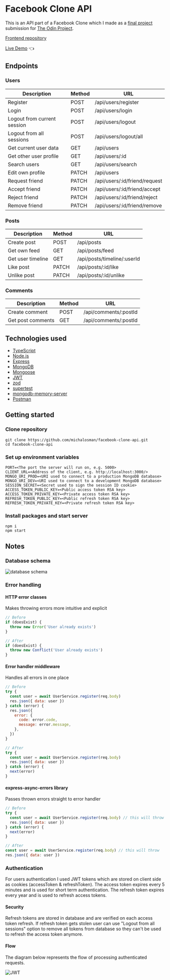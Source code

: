 # Facebook Clone API

This is an API part of a Facebook Clone which I made as a [final project](https://www.theodinproject.com/lessons/nodejs-odin-book) submission for [The Odin Project](https://www.theodinproject.com/).

[Frontend repository](https://github.com/michalosman/facebook-clone)

[Live Demo](https://facebook-clone-michalosman.netlify.app/) :point_left:

## Endpoints

### Users

| Description                 | Method | URL                           |
| --------------------------- | ------ | ----------------------------- |
| Register                    | POST   | /api/users/register           |
| Login                       | POST   | /api/users/login              |
| Logout from current session | POST   | /api/users/logout             |
| Logout from all sessions    | POST   | /api/users/logout/all         |
| Get current user data       | GET    | /api/users                    |
| Get other user profile      | GET    | /api/users/:id                |
| Search users                | GET    | /api/users/search             |
| Edit own profile            | PATCH  | /api/users                    |
| Request friend              | PATCH  | /api/users/:id/friend/request |
| Accept friend               | PATCH  | /api/users/:id/friend/accept  |
| Reject friend               | PATCH  | /api/users/:id/friend/reject  |
| Remove friend               | PATCH  | /api/users/:id/friend/remove  |

### Posts

| Description       | Method | URL                         |
| ----------------- | ------ | --------------------------- |
| Create post       | POST   | /api/posts                  |
| Get own feed      | GET    | /api/posts/feed             |
| Get user timeline | GET    | /api/posts/timeline/:userId |
| Like post         | PATCH  | /api/posts/:id/like         |
| Unlike post       | PATCH  | /api/posts/:id/unlike       |

### Comments

| Description       | Method | URL                   |
| ----------------- | ------ | --------------------- |
| Create comment    | POST   | /api/comments/:postId |
| Get post comments | GET    | /api/comments/:postId |

## Technologies used

- [TypeScript](https://www.typescriptlang.org/)
- [Node.js](https://nodejs.org/)
- [Express](https://expressjs.com/)
- [MongoDB](https://www.mongodb.com/)
- [Mongoose](https://mongoosejs.com/)
- [JWT](https://jwt.io/)
- [zod](https://zod.dev/)
- [supertest](https://github.com/visionmedia/supertest)
- [mongodb-memory-server](https://github.com/nodkz/mongodb-memory-server)
- [Postman](https://www.postman.com/)

## Getting started

### Clone repository

```
git clone https://github.com/michalosman/facebook-clone-api.git
cd facebook-clone-api
```

### Set up environment variables

```
PORT=<The port the server will run on, e.g. 5000>
CLIENT_URL=<Address of the client, e.g. http://localhost:3000/>
MONGO_URI_PROD=<URI used to connect to a production MongoDB database>
MONGO_URI_DEV=<URI used to connect to a development MongoDB database>
SESSION_SECRET=<Secret used to sign the session ID cookie>
ACCESS_TOKEN_PUBLIC_KEY=<Public access token RSA key>
ACCESS_TOKEN_PRIVATE_KEY=<Private access token RSA key>
REFRESH_TOKEN_PUBLIC_KEY=<Public refresh token RSA key>
REFRESH_TOKEN_PRIVATE_KEY=<Private refresh token RSA key>
```

### Install packages and start server

```
npm i
npm start
```

## Notes

### Database schema

![database schema](https://user-images.githubusercontent.com/40360401/179564502-f6736f42-4671-4c65-8b10-2c29d655dfcb.png)

### Error handling

#### HTTP error classes

Makes throwing errors more intuitive and explicit

```js
// Before
if (doesExist) {
  throw new Error('User already exists')
}
```

```js
// After
if (doesExist) {
  throw new Conflict('User already exists')
}
```

#### Error handler middleware

Handles all errors in one place

```js
// Before
try {
  const user = await UserService.register(req.body)
  res.json({ data: user })
} catch (error) {
  res.json({
    error: {
      code: error.code,
      message: error.message,
    },
  })
}
```

```js
// After
try {
  const user = await UserService.register(req.body)
  res.json({ data: user })
} catch (error) {
  next(error)
}
```

#### express-async-errors library

Passes thrown errors straight to error handler

```js
// Before
try {
  const user = await UserService.register(req.body) // this will throw
  res.json({ data: user })
} catch (error) {
  next(error)
}
```

```js
// After
const user = await UserService.register(req.body) // this will throw
res.json({ data: user })
```

### Authentication

For users authentication I used JWT tokens which are stored on client side as cookies (accessToken & refreshToken). The access token expires every 5 minutes and is used for short term authentication. The refresh token expires every year and is used to refresh access tokens.

#### Security

Refresh tokens are stored in database and are verified on each access token refresh. If refresh token gets stolen user can use "Logout from all sessions" option to remove all tokens from database so they can't be used to refresh the access token anymore.

#### Flow

The diagram below represents the flow of processing authenticated requests.

![JWT](https://user-images.githubusercontent.com/40360401/179546347-13e54e46-5c28-45bf-b2e5-bbc5d01a58d0.png)
